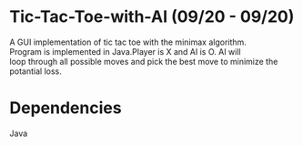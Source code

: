 # Tic-Tac-Toe-with-AI (09/20 - 09/20)
A GUI implementation of tic tac toe with the minimax algorithm.<br>
Program is implemented in Java.Player is X and AI is O. AI will <br>
loop through all possible moves and pick the best move to minimize the 
potantial loss.

# Dependencies
Java
